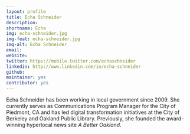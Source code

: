 ```yaml
---
layout: profile
title: Echa Schneider
description: 
shortname: Echa
img: echa-schneider.jpg
img-feat: echa-schneider.jpg
img-alt: Echa Schneider
email: 
website: 
twitter: https://mobile.twitter.com/echaschneider
linkedin: http://www.linkedin.com/in/echa-schneider
github: 
maintainer: yes
contributor: yes
---
```


Echa Schneider has been working in local government since 2009. She currently serves as Communications Program Manager for the City of Piedmont, CA and has led digital transformation initiatives at the City of Berkeley and Oakland Public Library. Previously, she founded the award-winning hyperlocal news site *A Better Oakland*.
